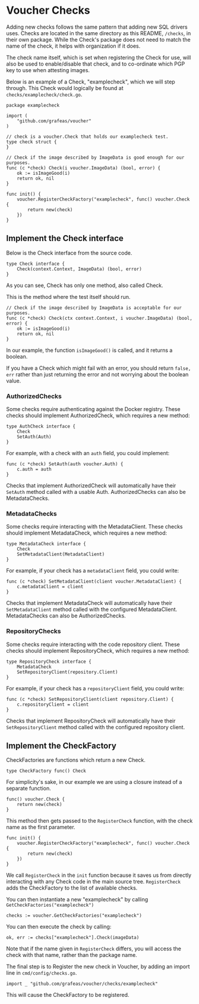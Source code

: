 # Voucher Checks

Adding new checks follows the same pattern that adding new SQL drivers uses. Checks are located in the same directory as this README, `/checks`, in their own package. While the Check's package does not need to match the name of the check, it helps with organization if it does.

The check name itself, which is set when registering the Check for use, will also be used to enable/disable that check, and to co-ordinate which PGP key to use when attesting images.

Below is an example of a Check, "examplecheck", which we will step through. This Check would logically be found at `checks/examplecheck/check.go`.

```golang
package examplecheck

import (
	"github.com/grafeas/voucher"
)

// check is a voucher.Check that holds our examplecheck test.
type check struct {
}

// Check if the image described by ImageData is good enough for our purposes.
func (c *check) Check(i voucher.ImageData) (bool, error) {
    ok := isImageGood(i)
	return ok, nil
}

func init() {
	voucher.RegisterCheckFactory("examplecheck", func() voucher.Check {
		return new(check)
	})
}
```

## Implement the Check interface

Below is the Check interface from the source code.

```golang
type Check interface {
	Check(context.Context, ImageData) (bool, error)
}
```

As you can see, Check has only one method, also called Check.

This is the method where the test itself should run.

```golang
// Check if the image described by ImageData is acceptable for our purposes.
func (c *check) Check(ctx context.Context, i voucher.ImageData) (bool, error) {
    ok := isImageGood(i)
	return ok, nil
}
```

In our example, the function `isImageGood()` is called, and it returns a boolean.

If you have a Check which might fail with an error, you should return `false, err` rather than just returning the error and not worrying about the boolean value.

### AuthorizedChecks

Some checks require authenticating against the Docker registry. These checks should implement AuthorizedCheck, which requires a new method:

```golang
type AuthCheck interface {
	Check
	SetAuth(Auth)
}
```

For example, with a check with an `auth` field, you could implement:

```golang
func (c *check) SetAuth(auth voucher.Auth) {
    c.auth = auth
}
```

Checks that implement AuthorizedCheck will automatically have their `SetAuth` method called with a usable Auth. AuthorizedChecks can also be MetadataChecks.

### MetadataChecks

Some checks require interacting with the MetadataClient. These checks should implement MetadataCheck, which requires a new method:

```golang
type MetadataCheck interface {
	Check
	SetMetadataClient(MetadataClient)
}
```

For example, if your check has a `metadataClient` field, you could write:

```golang
func (c *check) SetMetadataClient(client voucher.MetadataClient) {
    c.metadataClient = client
}
```

Checks that implement MetadataCheck will automatically have their `SetMetadataClient` method called with the configured MetadataClient. MetadataChecks can also be AuthorizedChecks.

### RepositoryChecks

Some checks require interacting with the code repository client. These checks should implement RepositoryCheck, which requires a new method:

```golang
type RepositoryCheck interface {
	MetadataCheck
	SetRepositoryClient(repository.Client)
}
```

For example, if your check has a `repositoryClient` field, you could write:

```golang
func (c *check) SetRepositoryClient(client repository.Client) {
    c.repositoryClient = client
}
```

Checks that implement RepositoryCheck will automatically have their `SetRepositoryClient` method called with the configured repository client.

## Implement the CheckFactory

CheckFactories are functions which return a new Check.

```golang
type CheckFactory func() Check
```

For simplicity's sake, in our example we are using a closure instead of a separate function.

```golang
func() voucher.Check {
    return new(check)
}
```

This method then gets passed to the `RegisterCheck` function, with the check name as the first parameter.

```golang
func init() {
	voucher.RegisterCheckFactory("examplecheck", func() voucher.Check {
		return new(check)
	})
}
```

We call `RegisterCheck` in the `init` function because it saves us from directly interacting with any Check code in the  main source tree. `RegisterCheck` adds the CheckFactory to the list of available checks. 

You can then instantiate a new "examplecheck" by calling `GetCheckFactories("examplecheck")`

```golang
checks := voucher.GetCheckFactories("examplecheck")
```

You can then execute the check by calling:

```golang
ok, err := checks["examplecheck"].Check(imageData)
```

Note that if the name given in `RegisterCheck` differs, you will access the check with that name, rather than the package name.

The final step is to Register the new check in Voucher, by adding an import line in `cmd/config/checks.go`.

```golang
import _ "github.com/grafeas/voucher/checks/examplecheck"
```

This will cause the CheckFactory to be registered.
